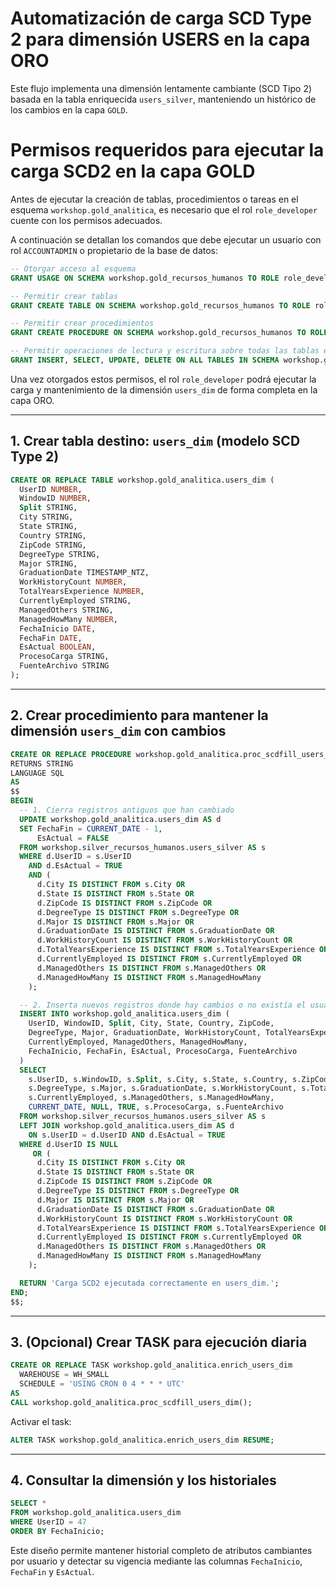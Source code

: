 
# Automatización de carga SCD Type 2 para dimensión USERS en la capa ORO

Este flujo implementa una dimensión lentamente cambiante (SCD Tipo 2) basada en la tabla enriquecida `users_silver`, manteniendo un histórico de los cambios en la capa `GOLD`.


# Permisos requeridos para ejecutar la carga SCD2 en la capa GOLD

Antes de ejecutar la creación de tablas, procedimientos o tareas en el esquema `workshop.gold_analitica`, es necesario que el rol `role_developer` cuente con los permisos adecuados.

A continuación se detallan los comandos que debe ejecutar un usuario con rol `ACCOUNTADMIN` o propietario de la base de datos:

```sql
-- Otorgar acceso al esquema
GRANT USAGE ON SCHEMA workshop.gold_recursos_humanos TO ROLE role_developer;

-- Permitir crear tablas
GRANT CREATE TABLE ON SCHEMA workshop.gold_recursos_humanos TO ROLE role_developer;

-- Permitir crear procedimientos
GRANT CREATE PROCEDURE ON SCHEMA workshop.gold_recursos_humanos TO ROLE role_developer;

-- Permitir operaciones de lectura y escritura sobre todas las tablas existentes
GRANT INSERT, SELECT, UPDATE, DELETE ON ALL TABLES IN SCHEMA workshop.gold_recursos_humanos TO ROLE role_developer;

```

Una vez otorgados estos permisos, el rol `role_developer` podrá ejecutar la carga y mantenimiento de la dimensión `users_dim` de forma completa en la capa ORO.


---

## 1. Crear tabla destino: `users_dim` (modelo SCD Type 2)

```sql
CREATE OR REPLACE TABLE workshop.gold_analitica.users_dim (
  UserID NUMBER,
  WindowID NUMBER,
  Split STRING,
  City STRING,
  State STRING,
  Country STRING,
  ZipCode STRING,
  DegreeType STRING,
  Major STRING,
  GraduationDate TIMESTAMP_NTZ,
  WorkHistoryCount NUMBER,
  TotalYearsExperience NUMBER,
  CurrentlyEmployed STRING,
  ManagedOthers STRING,
  ManagedHowMany NUMBER,
  FechaInicio DATE,
  FechaFin DATE,
  EsActual BOOLEAN,
  ProcesoCarga STRING,
  FuenteArchivo STRING
);
```

---

## 2. Crear procedimiento para mantener la dimensión `users_dim` con cambios

```sql
CREATE OR REPLACE PROCEDURE workshop.gold_analitica.proc_scdfill_users_dim()
RETURNS STRING
LANGUAGE SQL
AS
$$
BEGIN
  -- 1. Cierra registros antiguos que han cambiado
  UPDATE workshop.gold_analitica.users_dim AS d
  SET FechaFin = CURRENT_DATE - 1,
      EsActual = FALSE
  FROM workshop.silver_recursos_humanos.users_silver AS s
  WHERE d.UserID = s.UserID
    AND d.EsActual = TRUE
    AND (
      d.City IS DISTINCT FROM s.City OR
      d.State IS DISTINCT FROM s.State OR
      d.ZipCode IS DISTINCT FROM s.ZipCode OR
      d.DegreeType IS DISTINCT FROM s.DegreeType OR
      d.Major IS DISTINCT FROM s.Major OR
      d.GraduationDate IS DISTINCT FROM s.GraduationDate OR
      d.WorkHistoryCount IS DISTINCT FROM s.WorkHistoryCount OR
      d.TotalYearsExperience IS DISTINCT FROM s.TotalYearsExperience OR
      d.CurrentlyEmployed IS DISTINCT FROM s.CurrentlyEmployed OR
      d.ManagedOthers IS DISTINCT FROM s.ManagedOthers OR
      d.ManagedHowMany IS DISTINCT FROM s.ManagedHowMany
    );

  -- 2. Inserta nuevos registros donde hay cambios o no existía el usuario
  INSERT INTO workshop.gold_analitica.users_dim (
    UserID, WindowID, Split, City, State, Country, ZipCode,
    DegreeType, Major, GraduationDate, WorkHistoryCount, TotalYearsExperience,
    CurrentlyEmployed, ManagedOthers, ManagedHowMany,
    FechaInicio, FechaFin, EsActual, ProcesoCarga, FuenteArchivo
  )
  SELECT
    s.UserID, s.WindowID, s.Split, s.City, s.State, s.Country, s.ZipCode,
    s.DegreeType, s.Major, s.GraduationDate, s.WorkHistoryCount, s.TotalYearsExperience,
    s.CurrentlyEmployed, s.ManagedOthers, s.ManagedHowMany,
    CURRENT_DATE, NULL, TRUE, s.ProcesoCarga, s.FuenteArchivo
  FROM workshop.silver_recursos_humanos.users_silver AS s
  LEFT JOIN workshop.gold_analitica.users_dim AS d
    ON s.UserID = d.UserID AND d.EsActual = TRUE
  WHERE d.UserID IS NULL
     OR (
      d.City IS DISTINCT FROM s.City OR
      d.State IS DISTINCT FROM s.State OR
      d.ZipCode IS DISTINCT FROM s.ZipCode OR
      d.DegreeType IS DISTINCT FROM s.DegreeType OR
      d.Major IS DISTINCT FROM s.Major OR
      d.GraduationDate IS DISTINCT FROM s.GraduationDate OR
      d.WorkHistoryCount IS DISTINCT FROM s.WorkHistoryCount OR
      d.TotalYearsExperience IS DISTINCT FROM s.TotalYearsExperience OR
      d.CurrentlyEmployed IS DISTINCT FROM s.CurrentlyEmployed OR
      d.ManagedOthers IS DISTINCT FROM s.ManagedOthers OR
      d.ManagedHowMany IS DISTINCT FROM s.ManagedHowMany
    );

  RETURN 'Carga SCD2 ejecutada correctamente en users_dim.';
END;
$$;
```

---

## 3. (Opcional) Crear TASK para ejecución diaria

```sql
CREATE OR REPLACE TASK workshop.gold_analitica.enrich_users_dim
  WAREHOUSE = WH_SMALL
  SCHEDULE = 'USING CRON 0 4 * * * UTC'
AS
CALL workshop.gold_analitica.proc_scdfill_users_dim();
```

Activar el task:

```sql
ALTER TASK workshop.gold_analitica.enrich_users_dim RESUME;
```

---

## 4. Consultar la dimensión y los historiales

```sql
SELECT *
FROM workshop.gold_analitica.users_dim
WHERE UserID = 47
ORDER BY FechaInicio;
```

Este diseño permite mantener historial completo de atributos cambiantes por usuario y detectar su vigencia mediante las columnas `FechaInicio`, `FechaFin` y `EsActual`.
